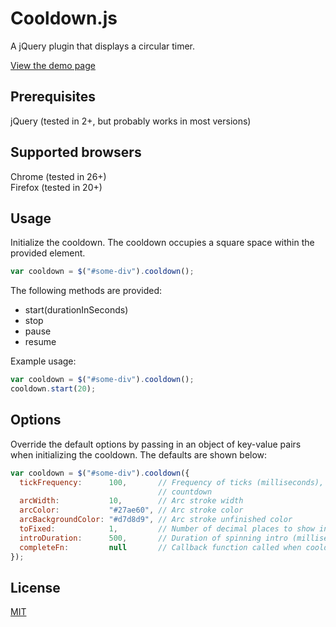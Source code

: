 # Cooldown.js

A jQuery plugin that displays a circular timer.

[View the demo page](http://zdyn.github.io/cooldown.js)

## Prerequisites

jQuery (tested in 2+, but probably works in most versions)

## Supported browsers

Chrome (tested in 26+)  
Firefox (tested in 20+)

## Usage

Initialize the cooldown. The cooldown occupies a square space within the provided element.
```javascript
var cooldown = $("#some-div").cooldown();
```

The following methods are provided:

* start(durationInSeconds)
* stop
* pause
* resume
    
Example usage:
```javascript
var cooldown = $("#some-div").cooldown();
cooldown.start(20);
```

## Options

Override the default options by passing in an object of key-value pairs when initializing the cooldown. The defaults are shown below:

```javascript
var cooldown = $("#some-div").cooldown({
  tickFrequency:      100,       // Frequency of ticks (milliseconds), not recommended <50, only affects
                                 // countdown
  arcWidth:           10,        // Arc stroke width
  arcColor:           "#27ae60", // Arc stroke color
  arcBackgroundColor: "#d7d8d9", // Arc stroke unfinished color
  toFixed:            1,         // Number of decimal places to show in countdown
  introDuration:      500,       // Duration of spinning intro (milliseconds), set to 0 to disable
  completeFn:         null       // Callback function called when cooldown expires
});
```

## License

[MIT](http://www.opensource.org/licenses/mit-license.php)
